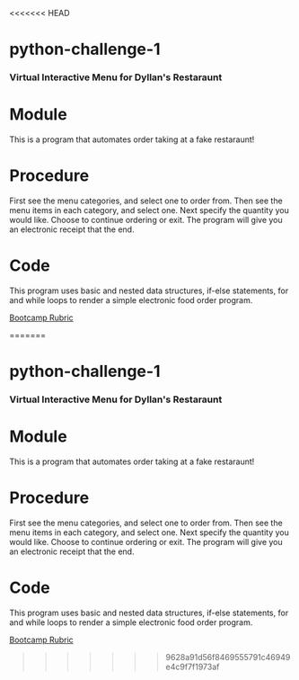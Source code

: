 <<<<<<< HEAD
# python-challenge-1

### Virtual Interactive Menu for Dyllan's Restaraunt
# Module  
This is a program that automates order taking at a fake restaraunt!
# Procedure
First see the menu categories, and select one to order from. Then see the menu items in each category, and select one. Next specify the quantity you would like. Choose to continue ordering or exit. The program will give you an electronic receipt that the end. 
# Code
This program uses basic and nested data structures, if-else statements, for and while loops to render a simple electronic food order program.



[Bootcamp Rubric](https://bootcampspot.instructure.com/courses/6001/assignments/80811?module_item_id=1264946)






=======
# python-challenge-1

### Virtual Interactive Menu for Dyllan's Restaraunt
# Module  
This is a program that automates order taking at a fake restaraunt!
# Procedure
First see the menu categories, and select one to order from. Then see the menu items in each category, and select one. Next specify the quantity you would like. Choose to continue ordering or exit. The program will give you an electronic receipt that the end. 
# Code
This program uses basic and nested data structures, if-else statements, for and while loops to render a simple electronic food order program.



[Bootcamp Rubric](https://bootcampspot.instructure.com/courses/6001/assignments/80811?module_item_id=1264946)






>>>>>>> 9628a91d56f8469555791c46949e4c9f7f1973af
